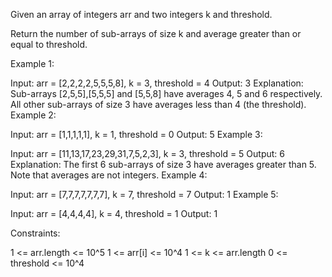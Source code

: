 Given an array of integers arr and two integers k and threshold.

Return the number of sub-arrays of size k and average greater than or equal to threshold.

 

Example 1:

Input: arr = [2,2,2,2,5,5,5,8], k = 3, threshold = 4
Output: 3
Explanation: Sub-arrays [2,5,5],[5,5,5] and [5,5,8] have averages 4, 5 and 6 respectively. All other sub-arrays of size 3 have averages less than 4 (the threshold).
Example 2:

Input: arr = [1,1,1,1,1], k = 1, threshold = 0
Output: 5
Example 3:

Input: arr = [11,13,17,23,29,31,7,5,2,3], k = 3, threshold = 5
Output: 6
Explanation: The first 6 sub-arrays of size 3 have averages greater than 5. Note that averages are not integers.
Example 4:

Input: arr = [7,7,7,7,7,7,7], k = 7, threshold = 7
Output: 1
Example 5:

Input: arr = [4,4,4,4], k = 4, threshold = 1
Output: 1
 

Constraints:

1 <= arr.length <= 10^5
1 <= arr[i] <= 10^4
1 <= k <= arr.length
0 <= threshold <= 10^4